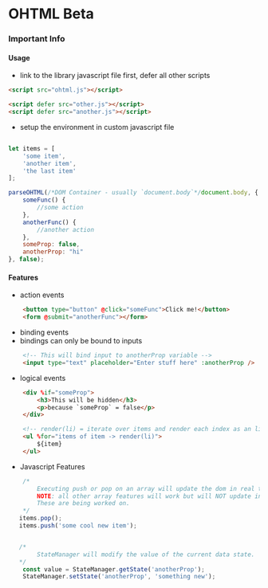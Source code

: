 # OHTML Beta

### Important Info

#### Usage
- link to the library javascript file first, defer all other scripts

```html
<script src="ohtml.js"></script>

<script defer src="other.js"></script>
<script defer src="another.js"></script>
```

- setup the environment in custom javascript file

```javascript

let items = [
    'some item',
    'another item',
    'the last item'
];

parseOHTML(/*DOM Container - usually `document.body`*/document.body, {
    someFunc() {
        //some action
    },
    anotherFunc() {
        //another action
    },
    someProp: false,
    anotherProp: "hi"
}, false);
```

#### Features
- action events

```html
    <button type="button" @click="someFunc">Click me!</button>
    <form @submit="anotherFunc"></form>
```

- binding events
- bindings can only be bound to inputs

```html
    <!-- This will bind input to anotherProp variable -->
    <input type="text" placeholder="Enter stuff here" :anotherProp />
```

- logical events

```html
    <div %if="someProp">
        <h3>This will be hidden</h3>
        <p>because `someProp` = false</p>
    </div>
```

```html
    <!-- render(li) = iterate over items and render each index as an li tag -->
    <ul %for="items of item -> render(li)">
        ${item}
    </ul>
```

- Javascript Features

```javascript
    /*
        Executing push or pop on an array will update the dom in real time!
        NOTE: all other array features will work but will NOT update in real time (i.e shift). 
        These are being worked on.
    */
   items.pop();
   items.push('some cool new item');


   /*
        StateManager will modify the value of the current data state.
   */
    const value = StateManager.getState('anotherProp');
    StateManager.setState('anotherProp', 'something new');
```
